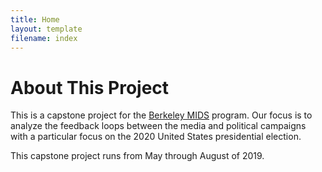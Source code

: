```yaml
---
title: Home
layout: template
filename: index
--- 
```


# About This Project

This is a capstone project for the [Berkeley MIDS](https://datascience.berkeley.edu/academics/) program. Our focus is to analyze the feedback loops between the media and political campaigns with a particular focus on the 2020 United States presidential election.

This capstone project runs from May through August of 2019.

